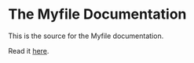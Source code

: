 # The Myfile Documentation
This is the source for the Myfile documentation.

Read it [here](https://myfiles.rtfd.io).